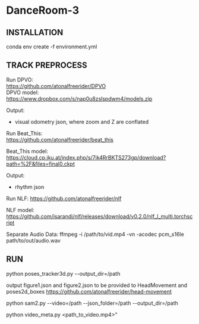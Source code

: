 # DanceRoom-3

## INSTALLATION  

conda env create -f environment.yml

## TRACK PREPROCESS  

Run DPVO:  
https://github.com/atonalfreerider/DPVO  
DPVO model:  
https://www.dropbox.com/s/nap0u8zslspdwm4/models.zip

Output:
- visual odometry json, where zoom and Z are conflated

Run Beat_This:  
https://github.com/atonalfreerider/beat_this

Beat_This model:  
https://cloud.cp.jku.at/index.php/s/7ik4RrBKTS273gp/download?path=%2F&files=final0.ckpt

Output:
- rhythm json

Run NLF:
https://github.com/atonalfreerider/nlf

NLF model:
https://github.com/isarandi/nlf/releases/download/v0.2.0/nlf_l_multi.torchscript

Separate Audio Data:
ffmpeg -i /path/to/vid.mp4 -vn -acodec pcm_s16le path/to/out/audio.wav

## RUN

python poses_tracker3d.py --output_dir=/path

output figure1.json and figure2.json to be provided to HeadMovement and poses2d_boxes
https://github.com/atonalfreerider/head-movement

python sam2.py --video=/path --json_folder=/path --output_dir=/path

python video_meta.py <path_to_video.mp4>"





